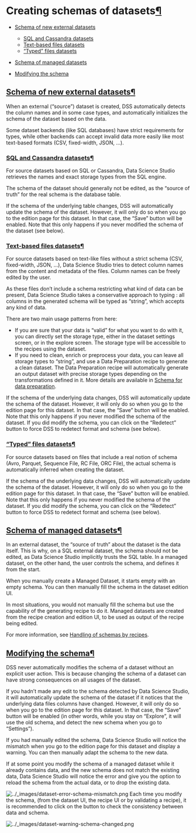 Creating schemas of datasets[¶](#creating-schemas-of-datasets "Permalink to this heading")
==========================================================================================



* [Schema of new external datasets](#schema-of-new-external-datasets)


	+ [SQL and Cassandra datasets](#sql-and-cassandra-datasets)
	+ [Text\-based files datasets](#text-based-files-datasets)
	+ [“Typed” files datasets](#typed-files-datasets)
* [Schema of managed datasets](#schema-of-managed-datasets)
* [Modifying the schema](#modifying-the-schema)




[Schema of new external datasets](#id1)[¶](#schema-of-new-external-datasets "Permalink to this heading")
--------------------------------------------------------------------------------------------------------


When an external (“source”) dataset is created, DSS automatically detects the column names and in some case types, and automatically initializes the schema of the dataset based on the data.


Some dataset backends (like SQL databases) have strict requirements for types, while other backends can accept invalid data more easily like most text\-based formats (CSV, fixed\-width, JSON, …).



### [SQL and Cassandra datasets](#id2)[¶](#sql-and-cassandra-datasets "Permalink to this heading")


For source datasets based on SQL or Cassandra, Data Science Studio retrieves the names and exact storage types from the SQL engine.


The schema of the dataset should generally not be edited, as the “source of truth” for the real schema is the database table.


If the schema of the underlying table changes, DSS will automatically update the schema of the dataset. However, it will only do so when you go to the edition page for this dataset. In that case, the “Save” button will be enabled. Note that this only happens if you never modified the schema of the dataset (see below).




### [Text\-based files datasets](#id3)[¶](#text-based-files-datasets "Permalink to this heading")


For source datasets based on text\-like files without a strict schema (CSV, fixed\-width, JSON, …), Data Science Studio tries to detect column names from the content and metadata of the files. Column names can be freely edited by the user.


As these files don’t include a schema restricting what kind of data can be present, Data Science Studio takes a conservative approach to typing : all columns in the generated schema will be typed as “string”, which accepts any kind of data.


There are two main usage patterns from here:


* If you are sure that your data is “valid” for what you want to do with it, you can directly set the storage type, either in the dataset settings screen, or in the explore screen. The storage type will be accessible to the recipes using the dataset.
* If you need to clean, enrich or preprocess your data, you can leave all storage types to “string”, and use a Data Preparation recipe to generate a clean dataset. The Data Preparation recipe will automatically generate an output dataset with precise storage types depending on the transformations defined in it. More details are available in [Schema for data preparation](data-preparation.html).


If the schema of the underlying data changes, DSS will automatically update the schema of the dataset. However, it will only do so when you go to the edition page for this dataset. In that case, the “Save” button will be enabled. Note that this only happens if you never modified the schema of the dataset. If you did modify the schema, you can click on the “Redetect” button to force DSS to redetect format and schema (see below).




### [“Typed” files datasets](#id4)[¶](#typed-files-datasets "Permalink to this heading")


For source datasets based on files that include a real notion of schema (Avro, Parquet, Sequence File, RC File, ORC File), the actual schema is automatically inferred when creating the dataset.


If the schema of the underlying data changes, DSS will automatically update the schema of the dataset. However, it will only do so when you go to the edition page for this dataset. In that case, the “Save” button will be enabled. Note that this only happens if you never modified the schema of the dataset. If you did modify the schema, you can click on the “Redetect” button to force DSS to redetect format and schema (see below).





[Schema of managed datasets](#id5)[¶](#schema-of-managed-datasets "Permalink to this heading")
----------------------------------------------------------------------------------------------


In an external dataset, the “source of truth” about the dataset is the data itself. This is why, on a SQL external dataset, the schema should not be edited, as Data Science Studio implicitly trusts the SQL table. In a managed dataset, on the other hand, the user controls the schema, and defines it from the start.


When you manually create a Managed Dataset, it starts empty with an empty schema. You can then manually fill the schema in the dataset edition UI.


In most situations, you would not manually fill the schema but use the capability of the generating recipe to do it. Managed datasets are created from the recipe creation and edition UI, to be used as output of the recipe being edited.


For more information, see [Handling of schemas by recipes](recipes.html).




[Modifying the schema](#id6)[¶](#modifying-the-schema "Permalink to this heading")
----------------------------------------------------------------------------------


DSS never automatically modifies the schema of a dataset without an explicit user action. This is because changing the schema of a dataset can have strong consequences on all usages of the dataset.


If you hadn’t made any edit to the schema detected by Data Science Studio, it will automatically update the schema of the dataset if it notices that the underlying data files columns have changed. However, it will only do so when you go to the edition page for this dataset. In that case, the “Save” button will be enabled (in other words, while you stay on “Explore”, it will use the old schema, and detect the new schema when you go to “Settings”).


If you had manually edited the schema, Data Science Studio will notice the mismatch when you go to the edition page for this dataset and display a warning. You can then manually adapt the schema to the new data.


If at some point you modify the schema of a managed dataset while it already contains data, and the new schema does not match the existing data, Data Science Studio will notice the error and give you the option to reload the schema from the actual data, or to drop the existing data.


![../_images/dataset-error-schema-mismatch.png](../_images/dataset-error-schema-mismatch.png)
Each time you modify the schema, (from the dataset UI, the recipe UI or by validating a recipe), it is recommended to click on the button to check the consistency between data and schema.


![../_images/dataset-warning-schema-changed.png](../_images/dataset-warning-schema-changed.png)